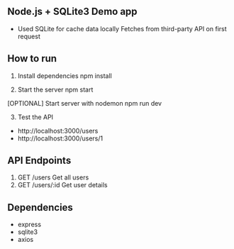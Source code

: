 ## Node.js + SQLite3 Demo app
- Used SQLite for cache data locally
Fetches from third-party API on first request

## How to run
1. Install dependencies
npm install

2. Start the server
npm start

[OPTIONAL] Start server with nodemon 
npm run dev

3. Test the API
- http://localhost:3000/users
- http://localhost:3000/users/1

## API Endpoints

1. GET /users Get all users
2. GET /users/:id Get user details

## Dependencies
- express
- sqlite3
- axios